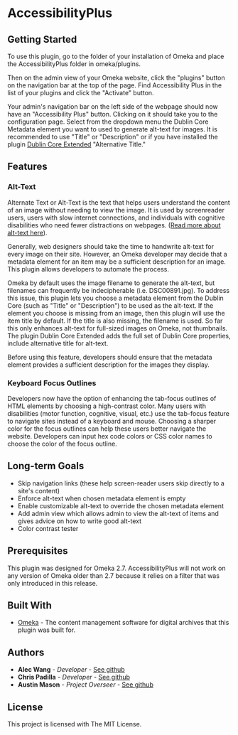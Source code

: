 # AccessibilityPlus

## Getting Started

To use this plugin, go to the folder of your installation of Omeka and place the AccessibilityPlus folder in omeka/plugins.

Then on the admin view of your Omeka website, click the "plugins" button on the navigation bar at the top of the page. Find Accessibility Plus in the list of your plugins and click the "Activate" button.

Your admin's navigation bar on the left side of the webpage should now have an "Accessibility Plus" button. Clicking on it should take you to the configuration page. Select from the dropdown menu the Dublin Core Metadata element you want to used to generate alt-text for images. It is recommended to use "Title" or "Description" or if you have installed the plugin [Dublin Core Extended](https://omeka.org/classic/plugins/DublinCoreExtended/) "Alternative Title."

## Features

### Alt-Text

Alternate Text or Alt-Text is the text that helps users understand the content of an image without needing to view the image. It is used by screenreader users, users with slow internet connections, and individuals with cognitive disabilities who need fewer distractions on webpages. ([Read more about alt-text here](https://www.deque.com/blog/great-alt-text-introduction/)). 

Generally, web designers should take the time to handwrite alt-text for every image on their site. However, an Omeka developer may decide that a metadata element for an item may be a sufficient description for an image. This plugin allows developers to automate the process.

Omeka by default uses the image filename to generate the alt-text, but filenames can frequently be indecipherable (i.e. DSC00891.jpg). To address this issue, this plugin lets you choose a metadata element from the Dublin Core (such as "Title" or "Description") to be used as the alt-text. If the element you choose is missing from an image, then this plugin will use the item title by default. If the title is also missing, the filename is used. So far this only enhances alt-text for full-sized images on Omeka, not thumbnails. The plugin Dublin Core Extended adds the full set of Dublin Core properties, include alternative title for alt-text.

Before using this feature, developers should ensure that the metadata element provides a sufficient description for the images they display.

### Keyboard Focus Outlines

Developers now have the option of enhancing the tab-focus outlines of HTML elements by choosing a high-contrast color. Many users with disabilities (motor function, cognitive, visual, etc.) use the tab-focus feature to navigate sites instead of a keyboard and mouse. Choosing a sharper color for the focus outlines can help these users better navigate the website. Developers can input hex code colors or CSS color names to choose the color of the focus outline.

## Long-term Goals

- Skip navigation links (these help screen-reader users skip directly to a site's content)
- Enforce alt-text when chosen metadata element is empty
- Enable customizable alt-text to override the chosen metadata element
- Add admin view which allows admin to view the alt-text of items and gives advice on how to write good alt-text
- Color contrast tester


## Prerequisites

This plugin was designed for Omeka 2.7. AccessibilityPlus will not work on any version of Omeka older than 2.7 because it relies on a filter that was only introduced in this release.

## Built With

* [Omeka](https://omeka.org/) - The content management software for digital archives that this plugin was built for.

## Authors

* **Alec Wang** - *Developer* - [See github](https://github.com/alexanderlewis99)
* **Chris Padilla** - *Developer* - [See github](https://github.com/padillac)
* **Austin Mason** - *Project Overseer* - [See github](https://github.com/apjmason)

## License

This project is licensed with The MIT License.

